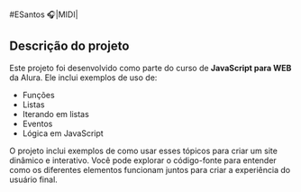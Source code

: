#ESantos 🎧|MIDI|
## Descrição do projeto

Este projeto foi desenvolvido como parte do curso de **JavaScript para WEB** da Alura. Ele inclui exemplos de uso de:

- Funções
- Listas
- Iterando em listas
- Eventos
- Lógica em JavaScript

O projeto inclui exemplos de como usar esses tópicos para criar um site dinâmico e interativo. Você pode explorar o código-fonte para entender como os diferentes elementos funcionam juntos para criar a experiência do usuário final.
